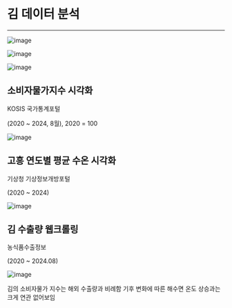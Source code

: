 # 김 데이터 분석

---

![image](https://github.com/user-attachments/assets/1a3ce970-f2b4-4422-b54d-c17e4e01db5d)

![image](https://github.com/user-attachments/assets/219c780a-dcfe-43dd-b2f1-ae54162644ab)


![image](https://github.com/user-attachments/assets/14f1308f-b14e-4051-9090-d8671b40e228)


## 소비자물가지수 시각화

KOSIS 국가통계포털

(2020 ~ 2024, 8월), 2020 = 100

![image](https://github.com/user-attachments/assets/cb66691a-bc10-4adb-acef-4d140663ba71)


## 고흥 연도별 평균 수온 시각화

기상청 기상정보개방포털

(2020 ~ 2024)

![image](https://github.com/user-attachments/assets/63093b35-4b32-458c-95c6-7d0946532467)


## 김 수출량 웹크롤링

농식품수출정보

(2020 ~ 2024.08)

![image](https://github.com/user-attachments/assets/7bc18409-f93f-4be0-bb08-5aa6816619c2)


김의 소비자물가 지수는 해외 수출량과 비례함
기후 변화에 따른 해수면 온도 상승과는 크게 연관 없어보임
